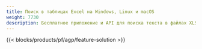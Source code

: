 ```yaml
---
title: Поиск в таблицах Excel на Windows, Linux и macOS
weight: 7730
description: Бесплатное приложение и API для поиска текста в файлах XLS, XLSX и ODS
---
```

{{< blocks/products/pf/agp/feature-solution >}} 

